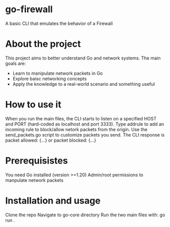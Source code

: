 # go-firewall
A basic CLI that emulates the behavior of a Firewall

# About the project

This project aims to better understand Go and network systems. The main goals are:
- Learn to manipulate network packets in Go
- Explore baisc networking concepts
- Apply the knowledge to a real-world scenario and something useful

# How to use it

When you run the main files, the CLI starts to listen on a specified HOST and PORT (hard-coded as localhost and port 3333).
Type addrule to add an incoming rule to block/allow netork packets from the origin.
Use the send_packets.go script to customize packets you send.
The CLI response is
packet allowed: {...} or
packet blocked: {...}

# Prerequisistes

You need Go installed (version >=1.20)
Admin/root permissions to manpulate network packets

# Installation and usage

Clone the repo
Navigate to go-core directory
Run the two main files with: go run .
